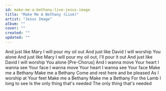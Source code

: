 ```yaml
---
id: make-me-a-bethany-live-jesus-image
title: "Make Me A Bethany (Live)"
artist: "Jesus Image"
album: ""
cover: ""
created: ""
updated: ""
---
```


And just like Mary
I will pour my oil out
And just like David
I will worship You alone
And just like Mary
I will pour my oil out, I'll pour it out
And just like David
I will worship You alone
[Pre-Chorus]
And I wanna move Your heart
I wanna see Your face
I wanna move Your heart
I wanna see Your face
Make me a Bethany
Make me a Bethany
Come and rest here and be pleased
As I worship at Your feet
Make me a Bethany
Make me a Bethany
For the Lamb I long to see
Is the only thing that's needed
The only thing that's needed